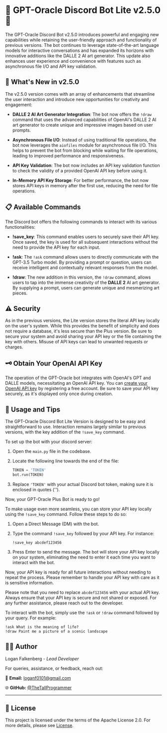 # 🤖 GPT-Oracle Discord Bot Lite v2.5.0 🚀

The GPT-Oracle Discord Bot v2.5.0 introduces powerful and engaging new capabilities while retaining the user-friendly approach and functionality of previous versions. The bot continues to leverage state-of-the-art language models for interactive conversations and has expanded its horizons with innovative additions like the DALLE 2 AI art generator. This update also enhances user experience and convenience with features such as asynchronous file I/O and API key validation.

## 📌 What's New in v2.5.0

The v2.5.0 version comes with an array of enhancements that streamline the user interaction and introduce new opportunities for creativity and engagement:

-   **DALLE 2 AI Art Generator Integration**: The bot now offers the `!draw` command that uses the advanced capabilities of OpenAI's DALLE 2 AI art generator to create unique and impressive images based on user prompts.

-   **Asynchronous File I/O**: Instead of using traditional file operations, the bot now leverages the `aiofiles` module for asynchronous file I/O. This helps to prevent the bot from blocking while waiting for file operations, leading to improved performance and responsiveness.

-   **API Key Validation**: The bot now includes an API key validation function to check the validity of a provided OpenAI API key before using it.

-   **In-Memory API Key Storage**: For better performance, the bot now stores API keys in memory after the first use, reducing the need for file operations.

## 📋 Available Commands

The Discord bot offers the following commands to interact with its various functionalities:

-   **!save_key**: This command enables users to securely save their API key. Once saved, the key is used for all subsequent interactions without the need to provide the API key for each input.

-   **!ask**: The `!ask` command allows users to directly communicate with the GPT-3.5 Turbo model. By providing a prompt or question, users can receive intelligent and contextually relevant responses from the model.

-   **!draw**: The new addition in this version, the `!draw` command, allows users to tap into the immense creativity of the **DALLE 2** AI art generator. By supplying a prompt, users can generate unique and mesmerizing art pieces.

## ⚠️ Security

As in the previous versions, the Lite version stores the literal API key locally on the user's system. While this provides the benefit of simplicity and does not require a database, it's less secure than the Plus version. Be sure to secure your system and avoid sharing your API key or the file containing the key with others. Misuse of API keys can lead to unwanted requests or charges.

## 🗝️ Obtain Your OpenAI API Key

The operation of the GPT-Oracle bot integrates with OpenAI's GPT and DALLE models, necessitating an OpenAI API key. You can [create your OpenAI API key](https://platform.openai.com/account/api-keys) by registering a free account. Be sure to save your API key securely, as it's displayed only once during creation.

## 📖 Usage and Tips

The GPT-Oracle Discord Bot Lite Version is designed to be easy and straightforward to use. Interaction remains largely similar to previous versions, with the key addition of the `!save_key` command.

To set up the bot with your discord server:

1. Open the `main.py` file in the codebase.
2. Locate the following line towards the end of the file:

    ```python
    TOKEN = 'TOKEN'
    bot.run(TOKEN)
    ```

3. Replace `'TOKEN'` with your actual Discord bot token, making sure it is enclosed in quotes ('').

Now, your GPT-Oracle Plus Bot is ready to go!

To make usage even more seamless, you can store your API key locally using the `!save_key` command. Follow these steps to do so:

1. Open a Direct Message (DM) with the bot.

2. Type the command `!save_key` followed by your API key. For instance:

    ```
    !save_key abcdef123456
    ```

3. Press Enter to send the message. The bot will store your API key locally on your system, eliminating the need to enter it each time you want to interact with the bot.

Now, your API key is ready for all future interactions without needing to repeat the process. Please remember to handle your API key with care as it is sensitive information.

Please note that you need to replace `abcdef123456` with your actual API key. Always ensure that your API key is secure and not shared or exposed. For any further assistance, please reach out to the developer.

To interact with the bot, simply use the `!ask` or `!draw` command followed by your query. For example:

    !ask What is the meaning of life?
    !draw Paint me a picture of a scenic landscape

## 👨‍💻 Author

Logan Falkenberg - _Lead Developer_

For queries, assistance, or feedback, reach out:

📧 **Email:** [loganf0101@gmail.com](mailto:loganf0101@gmail.com)

🌐 **GitHub:** [@TheTallProgrammer](https://github.com/TheTallProgrammer)

---

## 📜 License

This project is licensed under the terms of the Apache License 2.0. For more details, please see [License](../LICENSE).
